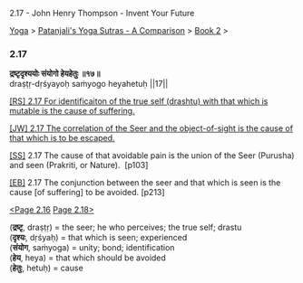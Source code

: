 2.17 - John Henry Thompson - Invent Your Future   
    

[Yoga](../../../yoga.md)‎ > ‎[Patanjali's Yoga Sutras - A Comparison](../../patanjani.md)‎ > ‎[Book 2](../book-2.md)‎ > ‎

### 2.17

**द्रष्टृदृश्ययोः संयोगो हेयहेतुः ॥१७॥**  
draṣṭṛ-dṛśyayoḥ saṁyogo heyahetuḥ ||17||  
  
  
[\[RS\] 2.17 For identificaiton of the true self (drashtu) with that which is mutable is the cause of suffering.](http://www.ashtangayoga.info/philosophy/yoga-sutra-patanjali/chapter-2/item/drashtri-drishyayoh-sanyogo-heyahetuh-17/)  
  
[\[JW\] 2.17 The correlation of the Seer and the object-of-sight is the cause of that which is to be escaped.](http://books.google.com/books?id=YzFImjtOxUwC&pg=PA140&ci=155%2C404%2C746%2C54&source=bookclip)  
  
[\[SS\]](http://www.amazon.com/Yoga-Sutras-Patanjali-Commentary-Satchidananda/dp/0932040381) 2.17 The cause of that avoidable pain is the union of the Seer (Purusha) and seen (Prakriti, or Nature).  \[p103\]  
  
[\[EB\]](http://www.amazon.com/Yoga-Sutras-Patanjali-Translation-Commentary/dp/0865477361/ref=sr_1_1?ie=UTF8&s=books&qid=1250508322&sr=1-1) 2.17 The conjunction between the seer and that which is seen is the cause \[of suffering\] to be avoided. \[p213\]  
  
[<Page 2.16](216.md)  [Page 2.18>](218.md)  
  

(**द्रष्टृ**, draṣṭṛ) = the seer; he who perceives; the true self; drastu  
(**दृश्यः**, dṛśyaḥ) = that which is seen; experienced  
(**संयोग**, saṁyoga) = unity; bond; identification  
(**हेय**, heya) = that which should be avoided  
(**हेतुः**, hetuḥ) = cause

